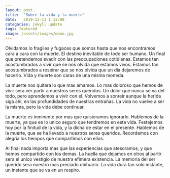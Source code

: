 ```yaml
---
layout: post
title:  "Sobre la vida y la muerte"
date:   2019-12-11 1:13:00
categories: jekyll update
tags: featured
image: /assets/images/moon.jpg
---
```


Olvidamos lo fragiles y fugaces que somos hasta que nos encontramos cara a cara con la muerte. El destino inevitable de todo ser humano. Un final que pretendemos evadir con las preocupaciones cotidianas. Estamos tan acostumbrados a vivir que se nos olvida que estamos vivos. Estamos tan acostumbrados a respirar que se nos olvida que un día dejaremos de hacerlo. Vida y muerte son caras de una misma moneda. 

La muerte nos quitara lo que mas amamos. Lo mas doloroso que hemos de vivir sera ver partir a nuestros seres queridos. Un dolor que nunca se va del todo, pero aprendemos a vivir con el. Volvemos a sonreir aunque la herida siga ahi, en las profundidades de nuestras entrañas. La vida no vuelve a ser la misma, pero la vida debe continuar.

La muerte es inminente por mas que quisieramos ignorarlo. Hablemos de la muerte, ya que es lo unico seguro que tendremos en esta vida. Festejemos hoy por la finitud de la vida, y la dicha de estar en el presente. Hablemos de la muerte, que se ha llevado a nuestros seres queridos. Recordemos con alegria los tiempos que compartimos con ellos. 

Al final nada importa mas que las experiencias que atesoramos, y que hemos compartido con los demas. La huella que dejamos en otros al partir sera el unico vestigio de nuestra efimera existencia. La memoria del ser querido sera nuestro mas preciado obituario. La vida dura tan solo instante, un instante que se va en un respiro. 

  


